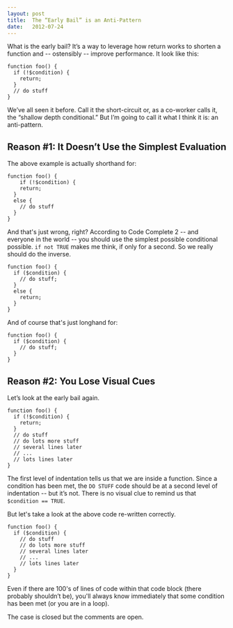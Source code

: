 ```yaml
---
layout: post
title:  The “Early Bail” is an Anti-Pattern
date:   2012-07-24
---
```


What is the early bail? It’s a way to leverage how return works to shorten a function and -- ostensibly -- improve performance. It look like this:

~~~
function foo() {
  if (!$condition) {
    return;
  }
  // do stuff
}
~~~

We’ve all seen it before. Call it the short-circuit or, as a co-worker calls it, the “shallow depth conditional.” But I’m going to call it what I think it is: an anti-pattern.

Reason #1: It Doesn’t Use the Simplest Evaluation
-------------------------------------------------

The above example is actually shorthand for:
~~~
function foo() {
    if (!$condition) {
    return;
  }
  else {
    // do stuff
  }
}
~~~

And that's just wrong, right? According to Code Complete 2 -- and everyone in the world -- you should use the simplest possible conditional possible. `if not TRUE` makes me think, if only for a second. So we really should do the inverse.

~~~
function foo() {
  if ($condition) {
    // do stuff;
  }
  else {
    return;
  }
}
~~~

And of course that's just longhand for:

~~~
function foo() {
  if ($condition) {
    // do stuff;
  }
}
~~~

Reason #2: You Lose Visual Cues
-------------------------------

Let’s look at the early bail again.
~~~
function foo() {
  if (!$condition) {
    return;
  }
  // do stuff
  // do lots more stuff
  // several lines later
  // ...
  // lots lines later
}
~~~

The first level of indentation tells us that we are inside a function. Since a condition has been met, the `DO STUFF` code should be at a second level of indentation -- but it’s not. There is no visual clue to remind us that `$condition == TRUE`.

But let's take a look at the above code re-written correctly.

~~~
function foo() {
  if ($condition) {
    // do stuff
    // do lots more stuff
    // several lines later
    // ...
    // lots lines later
  }
}
~~~

Even if there are 100's of lines of code within that code block (there probably shouldn’t be), you'll always know immediately that some condition has been met (or you are in a loop).

The case is closed but the comments are open.